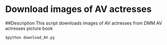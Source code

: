# Download images of AV actresses

##Description
This script downloads images of AV actresses from DMM AV actresses picture book

```Usage
$python download_AV.py
```



